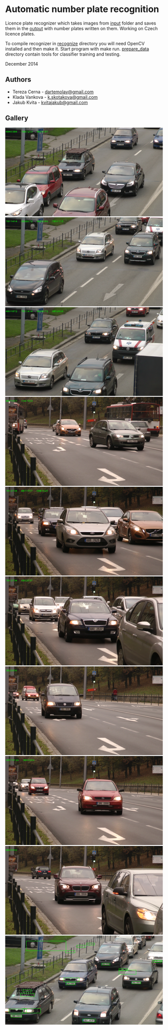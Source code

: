 # Automatic number plate recognition

Licence plate recognizer which takes images from [input](recognize/input) folder and saves them in the [output](recognize/output) with number plates written on them. Working on Czech licence plates.

To compile recognizer in [recognize](recognize/) directory you will need OpenCV installed and then make it. Start program with make run.
[prepare_data](prepare_data/) directory contain tools for classifier training and testing.

December 2014

## Authors
* Tereza Cerna - dartemolay@gmail.com
* Klada Vankova - k.skotakova@gmail.com
* Jakub Kvita - kvitajakub@gmail.com

## Gallery
![ScreenShot](_screenshots/01.png)
![ScreenShot](_screenshots/02.png)
![ScreenShot](_screenshots/03.png)
![ScreenShot](_screenshots/04.png)
![ScreenShot](_screenshots/05.png)
![ScreenShot](_screenshots/06.png)
![ScreenShot](_screenshots/07.png)
![ScreenShot](_screenshots/08.png)
![ScreenShot](_screenshots/09.png)
![ScreenShot](_screenshots/10.png)